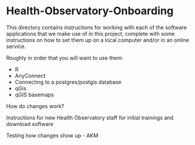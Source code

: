 # Health-Observatory-Onboarding
This directory contains instructions for working with each of the software applications that we make use of in this project, complete with some instructions on how to set them up on a local computer and/or in an online service.  

Roughly in order that you will want to use them:  

- R
- AnyConnect
- Connecting to a postgres/postgis database
- qGis
- qGIS basemaps

How do changes work? 

Instructions for new Health Observatory staff for initial trainings and download software

Testing how changes show up - AKM
